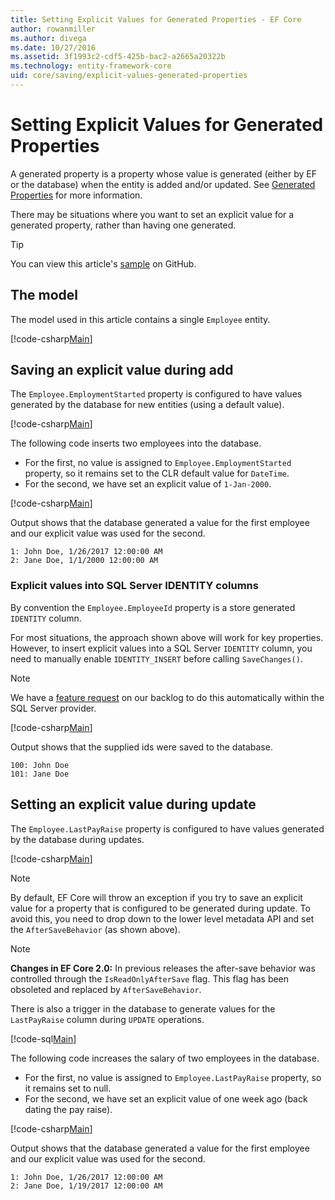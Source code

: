 ```yaml
---
title: Setting Explicit Values for Generated Properties - EF Core
author: rowanmiller
ms.author: divega
ms.date: 10/27/2016
ms.assetid: 3f1993c2-cdf5-425b-bac2-a2665a20322b
ms.technology: entity-framework-core
uid: core/saving/explicit-values-generated-properties
---
```


# Setting Explicit Values for Generated Properties

A generated property is a property whose value is generated (either by EF or the database) when the entity is added and/or updated. See [Generated Properties](../modeling/generated-properties.md) for more information.

There may be situations where you want to set an explicit value for a generated property, rather than having one generated.

> [!TIP]  
> You can view this article's [sample](https://github.com/aspnet/EntityFramework.Docs/tree/master/samples/core/Saving/Saving/ExplicitValuesGenerateProperties/) on GitHub.

## The model

The model used in this article contains a single `Employee` entity.

[!code-csharp[Main](../../../samples/core/Saving/Saving/ExplicitValuesGenerateProperties/Employee.cs#Sample)]

## Saving an explicit value during add

The `Employee.EmploymentStarted` property is configured to have values generated by the database for new entities (using a default value).

[!code-csharp[Main](../../../samples/core/Saving/Saving/ExplicitValuesGenerateProperties/EmployeeContext.cs#EmploymentStarted)]

The following code inserts two employees into the database.
* For the first, no value is assigned to `Employee.EmploymentStarted` property, so it remains set to the CLR default value for `DateTime`.
* For the second, we have set an explicit value of `1-Jan-2000`.

[!code-csharp[Main](../../../samples/core/Saving/Saving/ExplicitValuesGenerateProperties/Sample.cs#EmploymentStarted)]

Output shows that the database generated a value for the first employee and our explicit value was used for the second.

``` Console
1: John Doe, 1/26/2017 12:00:00 AM
2: Jane Doe, 1/1/2000 12:00:00 AM
```

### Explicit values into SQL Server IDENTITY columns

By convention the `Employee.EmployeeId` property is a store generated `IDENTITY` column.

For most situations, the approach shown above will work for key properties. However, to insert explicit values into a SQL Server `IDENTITY` column, you need to manually enable `IDENTITY_INSERT` before calling `SaveChanges()`.

> [!NOTE]  
> We have a [feature request](https://github.com/aspnet/EntityFramework/issues/703) on our backlog to do this automatically within the SQL Server provider.

[!code-csharp[Main](../../../samples/core/Saving/Saving/ExplicitValuesGenerateProperties/Sample.cs#EmployeeId)]

Output shows that the supplied ids were saved to the database.

``` Console
100: John Doe
101: Jane Doe
```

## Setting an explicit value during update

The `Employee.LastPayRaise` property is configured to have values generated by the database during updates.

[!code-csharp[Main](../../../samples/core/Saving/Saving/ExplicitValuesGenerateProperties/EmployeeContext.cs#LastPayRaise)]

> [!NOTE]  
> By default, EF Core will throw an exception if you try to save an explicit value for a property that is configured to be generated during update. To avoid this, you need to drop down to the lower level metadata API and set the `AfterSaveBehavior` (as shown above).

> [!NOTE]  
> **Changes in EF Core 2.0:** In previous releases the after-save behavior was controlled through the `IsReadOnlyAfterSave` flag. This flag has been obsoleted and replaced by `AfterSaveBehavior`.

There is also a trigger in the database to generate values for the `LastPayRaise` column during `UPDATE` operations.

[!code-sql[Main](../../../samples/core/Saving/Saving/ExplicitValuesGenerateProperties/employee_UPDATE.sql)]

The following code increases the salary of two employees in the database.
* For the first, no value is assigned to `Employee.LastPayRaise` property, so it remains set to null.
* For the second, we have set an explicit value of one week ago (back dating the pay raise).

[!code-csharp[Main](../../../samples/core/Saving/Saving/ExplicitValuesGenerateProperties/Sample.cs#LastPayRaise)]

Output shows that the database generated a value for the first employee and our explicit value was used for the second.

``` Console
1: John Doe, 1/26/2017 12:00:00 AM
2: Jane Doe, 1/19/2017 12:00:00 AM
```
